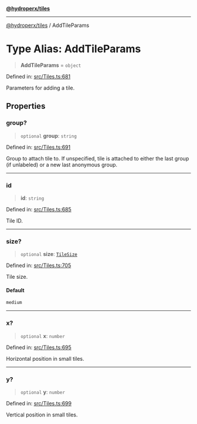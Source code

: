 [**@hydroperx/tiles**](../README.md)

***

[@hydroperx/tiles](../globals.md) / AddTileParams

# Type Alias: AddTileParams

> **AddTileParams** = `object`

Defined in: [src/Tiles.ts:681](https://github.com/hydroperx/tiles.js/blob/30be6d2c8ef62743bc7ae5f73140af2fd89e74b6/src/Tiles.ts#L681)

Parameters for adding a tile.

## Properties

### group?

> `optional` **group**: `string`

Defined in: [src/Tiles.ts:691](https://github.com/hydroperx/tiles.js/blob/30be6d2c8ef62743bc7ae5f73140af2fd89e74b6/src/Tiles.ts#L691)

Group to attach tile to. If unspecified,
tile is attached to either the last group (if unlabeled)
or a new last anonymous group.

***

### id

> **id**: `string`

Defined in: [src/Tiles.ts:685](https://github.com/hydroperx/tiles.js/blob/30be6d2c8ef62743bc7ae5f73140af2fd89e74b6/src/Tiles.ts#L685)

Tile ID.

***

### size?

> `optional` **size**: [`TileSize`](TileSize.md)

Defined in: [src/Tiles.ts:705](https://github.com/hydroperx/tiles.js/blob/30be6d2c8ef62743bc7ae5f73140af2fd89e74b6/src/Tiles.ts#L705)

Tile size.

#### Default

```ts
medium
```

***

### x?

> `optional` **x**: `number`

Defined in: [src/Tiles.ts:695](https://github.com/hydroperx/tiles.js/blob/30be6d2c8ef62743bc7ae5f73140af2fd89e74b6/src/Tiles.ts#L695)

Horizontal position in small tiles.

***

### y?

> `optional` **y**: `number`

Defined in: [src/Tiles.ts:699](https://github.com/hydroperx/tiles.js/blob/30be6d2c8ef62743bc7ae5f73140af2fd89e74b6/src/Tiles.ts#L699)

Vertical position in small tiles.
